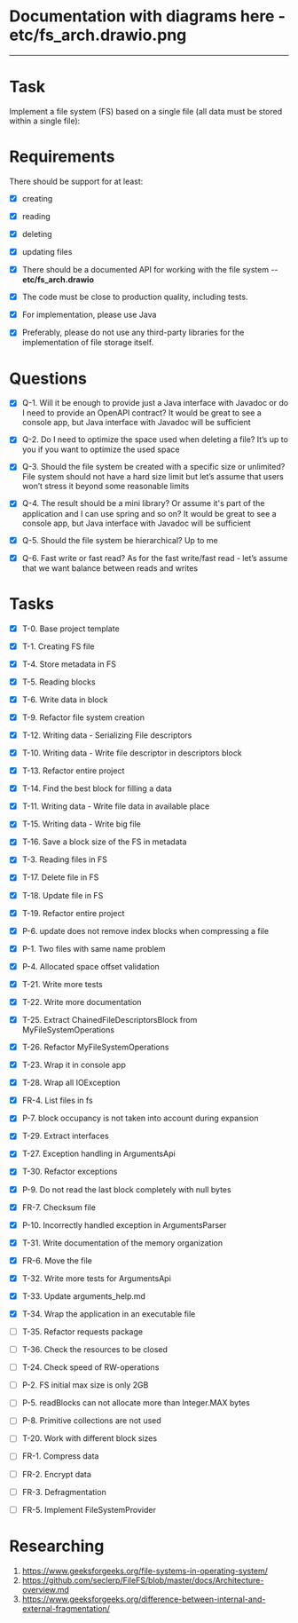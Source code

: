 # Documentation with diagrams here - etc/fs_arch.drawio.png
---

# Task

Implement a file system (FS) based on a single file (all data must be stored within a single file):

# Requirements

There should be support for at least:

* [x] creating
* [x] reading
* [x] deleting
* [x] updating files

* [x] There should be a documented API for working with the file system -- **etc/fs_arch.drawio**
* [x] The code must be close to production quality, including tests.

* [x] For implementation, please use Java
* [x] Preferably, please do not use any third-party libraries for the implementation of file storage itself.

# Questions

* [x] Q-1. Will it be enough to provide just a Java interface with Javadoc or do I need to provide an OpenAPI contract?
  It would be great to see a console app, but Java interface with Javadoc will be sufficient

* [x] Q-2. Do I need to optimize the space used when deleting a file?
  It’s up to you if you want to optimize the used space

* [x] Q-3. Should the file system be created with a specific size or unlimited?
  File system should not have a hard size limit but let’s assume that users won’t stress it beyond some reasonable
  limits

* [x] Q-4. The result should be a mini library? Or assume it's part of the application and I can use spring and so on?
  It would be great to see a console app, but Java interface with Javadoc will be sufficient

* [x] Q-5. Should the file system be hierarchical?
  Up to me

* [x] Q-6. Fast write or fast read?
  As for the fast write/fast read - let’s assume that we want balance between reads and writes

# Tasks

* [x] T-0. Base project template
* [x] T-1. Creating FS file
* [x] T-4. Store metadata in FS
* [x] T-5. Reading blocks
* [x] T-6. Write data in block
* [x] T-9. Refactor file system creation
* [x] T-12. Writing data - Serializing File descriptors
* [x] T-10. Writing data - Write file descriptor in descriptors block
* [x] T-13. Refactor entire project
* [x] T-14. Find the best block for filling a data
* [x] T-11. Writing data - Write file data in available place
* [x] T-15. Writing data - Write big file
* [x] T-16. Save a block size of the FS in metadata
* [x] T-3. Reading files in FS
* [x] T-17. Delete file in FS
* [x] T-18. Update file in FS
* [x] T-19. Refactor entire project
* [x] P-6. update does not remove index blocks when compressing a file
* [x] P-1. Two files with same name problem
* [x] P-4. Allocated space offset validation
* [x] T-21. Write more tests
* [x] T-22. Write more documentation
* [x] T-25. Extract ChainedFileDescriptorsBlock from MyFileSystemOperations
* [x] T-26. Refactor MyFileSystemOperations
* [x] T-23. Wrap it in console app
* [x] T-28. Wrap all IOException
* [x] FR-4. List files in fs
* [x] P-7. block occupancy is not taken into account during expansion
* [x] T-29. Extract interfaces
* [x] T-27. Exception handling in ArgumentsApi
* [x] T-30. Refactor exceptions
* [x] P-9. Do not read the last block completely with null bytes
* [x] FR-7. Checksum file
* [x] P-10. Incorrectly handled exception in ArgumentsParser
* [x] T-31. Write documentation of the memory organization
* [x] FR-6. Move the file
* [x] T-32. Write more tests for ArgumentsApi
* [x] T-33. Update arguments_help.md
* [x] T-34. Wrap the application in an executable file
* [ ] T-35. Refactor requests package
* [ ] T-36. Check the resources to be closed
* [ ] T-24. Check speed of RW-operations

* [ ] P-2. FS initial max size is only 2GB
* [ ] P-5. readBlocks can not allocate more than Integer.MAX bytes
* [ ] P-8. Primitive collections are not used
* [ ] T-20. Work with different block sizes

* [ ] FR-1. Compress data
* [ ] FR-2. Encrypt data
* [ ] FR-3. Defragmentation
* [ ] FR-5. Implement FileSystemProvider

# Researching

1. https://www.geeksforgeeks.org/file-systems-in-operating-system/
2. https://github.com/seclerp/FileFS/blob/master/docs/Architecture-overview.md
3. https://www.geeksforgeeks.org/difference-between-internal-and-external-fragmentation/
